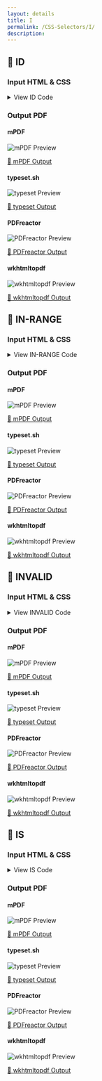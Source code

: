 ```yaml
---
layout: details
title: I
permalink: /CSS-Selectors/I/
description: 
---
```




## 🔬 ID

### Input HTML & CSS

<details>
    <summary>
        View ID Code
    </summary>
    <pre><code class="hljs xml"><span class="hljs-meta">&lt;!DOCTYPE <span class="hljs-meta-keyword">html</span>&gt;</span>
<span class="hljs-comment">&lt;!-- Sample from https://css-tricks.com/almanac/selectors/i/id/ --&gt;</span>
<span class="hljs-tag">&lt;<span class="hljs-name">html</span> <span class="hljs-attr">lang</span>=<span class="hljs-string">"en"</span>&gt;</span>
    <span class="hljs-tag">&lt;<span class="hljs-name">head</span>&gt;</span>
        <span class="hljs-tag">&lt;<span class="hljs-name">style</span>&gt;</span><span class="css">
        <span class="hljs-selector-tag">body</span> {
  <span class="hljs-attribute">padding</span>: <span class="hljs-number">1em</span>;
  <span class="hljs-attribute">font-family</span>: serif;
  <span class="hljs-attribute">line-height</span>: <span class="hljs-number">1.6</span>;
}

<span class="hljs-selector-id">#unique</span> {
  <span class="hljs-attribute">color</span>: red;
}

<span class="hljs-selector-class">.reusable</span> {
  <span class="hljs-attribute">color</span>: blue;
}
        </span><span class="hljs-tag">&lt;/<span class="hljs-name">style</span>&gt;</span>
    <span class="hljs-tag">&lt;/<span class="hljs-name">head</span>&gt;</span>
    <span class="hljs-tag">&lt;<span class="hljs-name">body</span>&gt;</span>
        <span class="hljs-tag">&lt;<span class="hljs-name">p</span> <span class="hljs-attr">class</span>=<span class="hljs-string">"reusable"</span> <span class="hljs-attr">id</span>=<span class="hljs-string">"unique"</span>&gt;</span>"Very well, Sir Francis," replied Mr. Fogg; "if he had been caught he would have been condemned and punished, and then would have quietly returned to Europe.  I don't see how this affair could have delayed his master." The conversation fell again.  During the night the train left the mountains behind, and passed Nassik, and the next day proceeded over the flat, well-cultivated country of the Khandeish...<span class="hljs-tag">&lt;/<span class="hljs-name">p</span>&gt;</span>
    <span class="hljs-tag">&lt;/<span class="hljs-name">body</span>&gt;</span>
<span class="hljs-tag">&lt;/<span class="hljs-name">html</span>&gt;</span></code></pre>
    <p>
        <a href="https://raw.githubusercontent.com/azettl/compare.html2pdf.tools/master//html/CSS%20Selectors/I/id.html" target="_blank" rel="noopener">📄 Get Input HTML on GitHub</a>
    </p>
</details>

### Output PDF

<div class="details-boxes">
    <div>
        <h4>mPDF</h4>
        <img src="mpdf__html_CSS_Selectors_I_id.html.png" alt="mPDF Preview" />
        <p>
            <a href="mpdf__html_CSS_Selectors_I_id.html.pdf" target="_blank">📕 mPDF Output</a>
        </p>
    </div>
    <div>
        <h4>typeset.sh</h4>
        <img src="typeset__html_CSS_Selectors_I_id.html.png" alt="typeset Preview" />
        <p>
            <a href="typeset__html_CSS_Selectors_I_id.html.pdf" target="_blank">📕 typeset Output</a>
        </p>
    </div>
    <div>
        <h4>PDFreactor</h4>
        <img src="pdfreactor__html_CSS_Selectors_I_id.html.png" alt="PDFreactor Preview" />
        <p>
            <a href="pdfreactor__html_CSS_Selectors_I_id.html.pdf" target="_blank">📕 PDFreactor Output</a>
        </p>
    </div>
    <div>
        <h4>wkhtmltopdf</h4>
        <img src="wkhtmltopdf__html_CSS_Selectors_I_id.html.png" alt="wkhtmltopdf Preview" />
        <p>
            <a href="wkhtmltopdf__html_CSS_Selectors_I_id.html.pdf" target="_blank">📕 wkhtmltopdf Output</a>
        </p>
    </div>
</div>

## 🔬 IN-RANGE

### Input HTML & CSS

<details>
    <summary>
        View IN-RANGE Code
    </summary>
    <pre><code class="hljs xml"><span class="hljs-meta">&lt;!DOCTYPE <span class="hljs-meta-keyword">html</span>&gt;</span>
<span class="hljs-comment">&lt;!-- Sample from https://css-tricks.com/almanac/selectors/i/in-range/ --&gt;</span>
<span class="hljs-tag">&lt;<span class="hljs-name">html</span> <span class="hljs-attr">lang</span>=<span class="hljs-string">"en"</span>&gt;</span>
    <span class="hljs-tag">&lt;<span class="hljs-name">head</span>&gt;</span>
        <span class="hljs-tag">&lt;<span class="hljs-name">style</span>&gt;</span><span class="css">
        <span class="hljs-selector-tag">input</span><span class="hljs-selector-pseudo">:in-range</span> {
  <span class="hljs-attribute">border</span>: <span class="hljs-number">5px</span> solid green;
}
        </span><span class="hljs-tag">&lt;/<span class="hljs-name">style</span>&gt;</span>
    <span class="hljs-tag">&lt;/<span class="hljs-name">head</span>&gt;</span>
    <span class="hljs-tag">&lt;<span class="hljs-name">body</span>&gt;</span>
        <span class="hljs-tag">&lt;<span class="hljs-name">input</span> <span class="hljs-attr">type</span>=<span class="hljs-string">"number"</span> <span class="hljs-attr">min</span>=<span class="hljs-string">"5"</span> <span class="hljs-attr">max</span>=<span class="hljs-string">"10"</span>&gt;</span>
    <span class="hljs-tag">&lt;/<span class="hljs-name">body</span>&gt;</span>
<span class="hljs-tag">&lt;/<span class="hljs-name">html</span>&gt;</span></code></pre>
    <p>
        <a href="https://raw.githubusercontent.com/azettl/compare.html2pdf.tools/master//html/CSS%20Selectors/I/in-range.html" target="_blank" rel="noopener">📄 Get Input HTML on GitHub</a>
    </p>
</details>

### Output PDF

<div class="details-boxes">
    <div>
        <h4>mPDF</h4>
        <img src="mpdf__html_CSS_Selectors_I_in-range.html.png" alt="mPDF Preview" />
        <p>
            <a href="mpdf__html_CSS_Selectors_I_in-range.html.pdf" target="_blank">📕 mPDF Output</a>
        </p>
    </div>
    <div>
        <h4>typeset.sh</h4>
        <img src="typeset__html_CSS_Selectors_I_in-range.html.png" alt="typeset Preview" />
        <p>
            <a href="typeset__html_CSS_Selectors_I_in-range.html.pdf" target="_blank">📕 typeset Output</a>
        </p>
    </div>
    <div>
        <h4>PDFreactor</h4>
        <img src="pdfreactor__html_CSS_Selectors_I_in-range.html.png" alt="PDFreactor Preview" />
        <p>
            <a href="pdfreactor__html_CSS_Selectors_I_in-range.html.pdf" target="_blank">📕 PDFreactor Output</a>
        </p>
    </div>
    <div>
        <h4>wkhtmltopdf</h4>
        <img src="wkhtmltopdf__html_CSS_Selectors_I_in-range.html.png" alt="wkhtmltopdf Preview" />
        <p>
            <a href="wkhtmltopdf__html_CSS_Selectors_I_in-range.html.pdf" target="_blank">📕 wkhtmltopdf Output</a>
        </p>
    </div>
</div>

## 🔬 INVALID

### Input HTML & CSS

<details>
    <summary>
        View INVALID Code
    </summary>
    <pre><code class="hljs xml"><span class="hljs-meta">&lt;!DOCTYPE <span class="hljs-meta-keyword">html</span>&gt;</span>
<span class="hljs-comment">&lt;!-- Sample from https://css-tricks.com/almanac/selectors/i/invalid/ --&gt;</span>
<span class="hljs-tag">&lt;<span class="hljs-name">html</span> <span class="hljs-attr">lang</span>=<span class="hljs-string">"en"</span>&gt;</span>
    <span class="hljs-tag">&lt;<span class="hljs-name">head</span>&gt;</span>
        <span class="hljs-tag">&lt;<span class="hljs-name">style</span>&gt;</span><span class="css">
        <span class="hljs-selector-tag">input</span><span class="hljs-selector-pseudo">:invalid</span> {
  <span class="hljs-attribute">background</span>: <span class="hljs-built_in">hsla</span>(<span class="hljs-number">0</span>, <span class="hljs-number">90%</span>, <span class="hljs-number">70%</span>, <span class="hljs-number">1</span>);
}

<span class="hljs-selector-tag">input</span><span class="hljs-selector-pseudo">:valid</span> {
  <span class="hljs-attribute">background</span>: <span class="hljs-built_in">hsla</span>(<span class="hljs-number">100</span>, <span class="hljs-number">90%</span>, <span class="hljs-number">70%</span>, <span class="hljs-number">1</span>);
}


<span class="hljs-selector-tag">body</span> {
  <span class="hljs-attribute">padding</span>: <span class="hljs-number">3em</span>;
}
<span class="hljs-selector-tag">fieldset</span> {
 <span class="hljs-attribute">border</span>: <span class="hljs-number">0</span>;   
}
<span class="hljs-selector-tag">input</span> {
  <span class="hljs-attribute">padding</span>: <span class="hljs-number">0.25em</span> <span class="hljs-number">0</span>;
  <span class="hljs-attribute">margin-bottom</span>: <span class="hljs-number">0.75em</span>;
}
        </span><span class="hljs-tag">&lt;/<span class="hljs-name">style</span>&gt;</span>
    <span class="hljs-tag">&lt;/<span class="hljs-name">head</span>&gt;</span>
    <span class="hljs-tag">&lt;<span class="hljs-name">body</span>&gt;</span>
        <span class="hljs-tag">&lt;<span class="hljs-name">fieldset</span>&gt;</span>
            <span class="hljs-tag">&lt;<span class="hljs-name">label</span> <span class="hljs-attr">for</span>=<span class="hljs-string">"email"</span>&gt;</span>Email:<span class="hljs-tag">&lt;/<span class="hljs-name">label</span>&gt;</span>
            <span class="hljs-tag">&lt;<span class="hljs-name">input</span> <span class="hljs-attr">type</span>=<span class="hljs-string">"email"</span> <span class="hljs-attr">name</span>=<span class="hljs-string">"email"</span>&gt;</span>
          <span class="hljs-tag">&lt;/<span class="hljs-name">fieldset</span>&gt;</span>
            
          <span class="hljs-tag">&lt;<span class="hljs-name">fieldset</span>&gt;</span>
            <span class="hljs-tag">&lt;<span class="hljs-name">label</span> <span class="hljs-attr">for</span>=<span class="hljs-string">"emailRequired"</span>&gt;</span>Email (required):<span class="hljs-tag">&lt;/<span class="hljs-name">label</span>&gt;</span>
            <span class="hljs-tag">&lt;<span class="hljs-name">input</span> <span class="hljs-attr">type</span>=<span class="hljs-string">"email"</span> <span class="hljs-attr">name</span>=<span class="hljs-string">"emailRequired"</span> <span class="hljs-attr">required</span>&gt;</span>
          <span class="hljs-tag">&lt;/<span class="hljs-name">fieldset</span>&gt;</span>
    <span class="hljs-tag">&lt;/<span class="hljs-name">body</span>&gt;</span>
<span class="hljs-tag">&lt;/<span class="hljs-name">html</span>&gt;</span></code></pre>
    <p>
        <a href="https://raw.githubusercontent.com/azettl/compare.html2pdf.tools/master//html/CSS%20Selectors/I/invalid.html" target="_blank" rel="noopener">📄 Get Input HTML on GitHub</a>
    </p>
</details>

### Output PDF

<div class="details-boxes">
    <div>
        <h4>mPDF</h4>
        <img src="mpdf__html_CSS_Selectors_I_invalid.html.png" alt="mPDF Preview" />
        <p>
            <a href="mpdf__html_CSS_Selectors_I_invalid.html.pdf" target="_blank">📕 mPDF Output</a>
        </p>
    </div>
    <div>
        <h4>typeset.sh</h4>
        <img src="typeset__html_CSS_Selectors_I_invalid.html.png" alt="typeset Preview" />
        <p>
            <a href="typeset__html_CSS_Selectors_I_invalid.html.pdf" target="_blank">📕 typeset Output</a>
        </p>
    </div>
    <div>
        <h4>PDFreactor</h4>
        <img src="pdfreactor__html_CSS_Selectors_I_invalid.html.png" alt="PDFreactor Preview" />
        <p>
            <a href="pdfreactor__html_CSS_Selectors_I_invalid.html.pdf" target="_blank">📕 PDFreactor Output</a>
        </p>
    </div>
    <div>
        <h4>wkhtmltopdf</h4>
        <img src="wkhtmltopdf__html_CSS_Selectors_I_invalid.html.png" alt="wkhtmltopdf Preview" />
        <p>
            <a href="wkhtmltopdf__html_CSS_Selectors_I_invalid.html.pdf" target="_blank">📕 wkhtmltopdf Output</a>
        </p>
    </div>
</div>

## 🔬 IS

### Input HTML & CSS

<details>
    <summary>
        View IS Code
    </summary>
    <pre><code class="hljs xml"><span class="hljs-meta">&lt;!DOCTYPE <span class="hljs-meta-keyword">html</span>&gt;</span>
<span class="hljs-comment">&lt;!-- Sample from  --&gt;</span>
<span class="hljs-tag">&lt;<span class="hljs-name">html</span> <span class="hljs-attr">lang</span>=<span class="hljs-string">"en"</span>&gt;</span>
    <span class="hljs-tag">&lt;<span class="hljs-name">head</span>&gt;</span>
        <span class="hljs-tag">&lt;<span class="hljs-name">style</span>&gt;</span><span class="css">
        <span class="hljs-selector-pseudo">:-moz-any(div</span>, <span class="hljs-selector-tag">ul</span>, <span class="hljs-selector-class">.match-me</span>) <span class="hljs-selector-tag">span</span> { 
  <span class="hljs-attribute">color</span>: <span class="hljs-number">#44a244</span>;
}

<span class="hljs-selector-pseudo">:-webkit-any(div</span>, <span class="hljs-selector-tag">ul</span>, <span class="hljs-selector-class">.match-me</span>) <span class="hljs-selector-tag">span</span> { 
  <span class="hljs-attribute">color</span>: <span class="hljs-number">#44a244</span>;
}
<span class="hljs-selector-pseudo">:matches(div</span>, <span class="hljs-selector-tag">ul</span>, <span class="hljs-selector-class">.match-me</span>) <span class="hljs-selector-tag">span</span> { 
  <span class="hljs-attribute">color</span>: <span class="hljs-number">#44a244</span>;
}
        </span><span class="hljs-tag">&lt;/<span class="hljs-name">style</span>&gt;</span>
    <span class="hljs-tag">&lt;/<span class="hljs-name">head</span>&gt;</span>
    <span class="hljs-tag">&lt;<span class="hljs-name">body</span>&gt;</span>
        <span class="hljs-tag">&lt;<span class="hljs-name">div</span>&gt;</span>
            <span class="hljs-tag">&lt;<span class="hljs-name">span</span>&gt;</span>This is green because <span class="hljs-tag">&lt;<span class="hljs-name">code</span>&gt;</span>div<span class="hljs-tag">&lt;/<span class="hljs-name">code</span>&gt;</span> is one of the arguments we gave to :any<span class="hljs-tag">&lt;/<span class="hljs-name">span</span>&gt;</span>
          <span class="hljs-tag">&lt;/<span class="hljs-name">div</span>&gt;</span>
          
          <span class="hljs-tag">&lt;<span class="hljs-name">ul</span>&gt;</span>
            <span class="hljs-tag">&lt;<span class="hljs-name">li</span>&gt;</span>
              <span class="hljs-tag">&lt;<span class="hljs-name">span</span>&gt;</span>This is green because <span class="hljs-tag">&lt;<span class="hljs-name">code</span>&gt;</span>ul<span class="hljs-tag">&lt;/<span class="hljs-name">code</span>&gt;</span> is one of the arguments we gave to :any<span class="hljs-tag">&lt;/<span class="hljs-name">span</span>&gt;</span>
            <span class="hljs-tag">&lt;/<span class="hljs-name">li</span>&gt;</span>
          <span class="hljs-tag">&lt;/<span class="hljs-name">ul</span>&gt;</span>
          
          <span class="hljs-tag">&lt;<span class="hljs-name">p</span>&gt;</span>
            <span class="hljs-tag">&lt;<span class="hljs-name">span</span>&gt;</span>This is <span class="hljs-tag">&lt;<span class="hljs-name">strong</span>&gt;</span>not<span class="hljs-tag">&lt;/<span class="hljs-name">strong</span>&gt;</span> green because <span class="hljs-tag">&lt;<span class="hljs-name">code</span>&gt;</span>p<span class="hljs-tag">&lt;/<span class="hljs-name">code</span>&gt;</span> is <span class="hljs-tag">&lt;<span class="hljs-name">strong</span>&gt;</span>not<span class="hljs-tag">&lt;/<span class="hljs-name">strong</span>&gt;</span> one of the arguments we gave to :any<span class="hljs-tag">&lt;/<span class="hljs-name">span</span>&gt;</span>
          <span class="hljs-tag">&lt;/<span class="hljs-name">p</span>&gt;</span>
          
          <span class="hljs-tag">&lt;<span class="hljs-name">p</span> <span class="hljs-attr">class</span>=<span class="hljs-string">"match-me"</span>&gt;</span>
            <span class="hljs-tag">&lt;<span class="hljs-name">span</span>&gt;</span>This is green because <span class="hljs-tag">&lt;<span class="hljs-name">code</span>&gt;</span>.match-me<span class="hljs-tag">&lt;/<span class="hljs-name">code</span>&gt;</span> is one of the arguments we gave to :any<span class="hljs-tag">&lt;/<span class="hljs-name">span</span>&gt;</span>
          <span class="hljs-tag">&lt;/<span class="hljs-name">p</span>&gt;</span>
    <span class="hljs-tag">&lt;/<span class="hljs-name">body</span>&gt;</span>
<span class="hljs-tag">&lt;/<span class="hljs-name">html</span>&gt;</span></code></pre>
    <p>
        <a href="https://raw.githubusercontent.com/azettl/compare.html2pdf.tools/master//html/CSS%20Selectors/I/is.html" target="_blank" rel="noopener">📄 Get Input HTML on GitHub</a>
    </p>
</details>

### Output PDF

<div class="details-boxes">
    <div>
        <h4>mPDF</h4>
        <img src="mpdf__html_CSS_Selectors_I_is.html.png" alt="mPDF Preview" />
        <p>
            <a href="mpdf__html_CSS_Selectors_I_is.html.pdf" target="_blank">📕 mPDF Output</a>
        </p>
    </div>
    <div>
        <h4>typeset.sh</h4>
        <img src="typeset__html_CSS_Selectors_I_is.html.png" alt="typeset Preview" />
        <p>
            <a href="typeset__html_CSS_Selectors_I_is.html.pdf" target="_blank">📕 typeset Output</a>
        </p>
    </div>
    <div>
        <h4>PDFreactor</h4>
        <img src="pdfreactor__html_CSS_Selectors_I_is.html.png" alt="PDFreactor Preview" />
        <p>
            <a href="pdfreactor__html_CSS_Selectors_I_is.html.pdf" target="_blank">📕 PDFreactor Output</a>
        </p>
    </div>
    <div>
        <h4>wkhtmltopdf</h4>
        <img src="wkhtmltopdf__html_CSS_Selectors_I_is.html.png" alt="wkhtmltopdf Preview" />
        <p>
            <a href="wkhtmltopdf__html_CSS_Selectors_I_is.html.pdf" target="_blank">📕 wkhtmltopdf Output</a>
        </p>
    </div>
</div>


